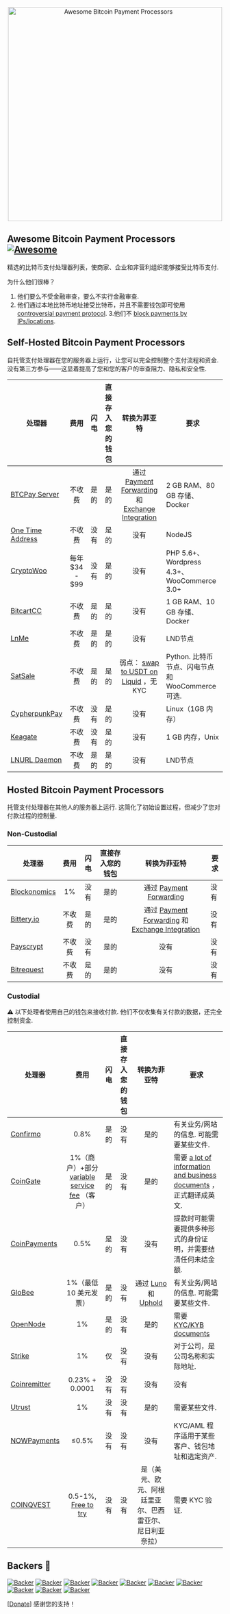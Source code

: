<div class="github-widget" data-repo="alexk111/awesome-bitcoin-payment-processors"></div>
<div align="center">
<img width="500" src="https://raw.githubusercontent.com/alexk111/awesome-bitcoin-payment-processors/master/media/logo.svg?sanitize=true" alt="Awesome Bitcoin Payment Processors"/>
</div>

## Awesome Bitcoin Payment Processors [![Awesome](https://awesome.re/badge-flat.svg)](https://awesome.re)

精选的比特币支付处理器列表，使商家、企业和非营利组织能够接受比特币支付.

为什么他们很棒？

1. 他们要么不受金融审查，要么不实行金融审查.
2. 他们通过本地比特币地址接受比特币，并且不需要钱包即可使用 [controversial payment protocol](https://blog.samouraiwallet.com/post/169222582782/bitpay-qr-codes-are-no-longer-valid-important).
3.他们不 [block payments by IPs/locations](https://twitter.com/alex_kaul/status/1090211252331208705).



## Self-Hosted Bitcoin Payment Processors

自托管支付处理器在您的服务器上运行，让您可以完全控制整个支付流程和资金. 没有第三方参与——这显着提高了您和您的客户的审查阻力、隐私和安全性. 

 | 处理器| 费用| 闪电| 直接存入您的钱包 | 转换为菲亚特 | 要求|
| --------- |:----:|:---------:|:-----------------------:|:------------------:| ------------ |
| [BTCPay Server](https://btcpayserver.org/)  | 不收费 | 是的 | 是的 | 通过 [Payment Forwarding](https://www.blockonomics.co/views/payment_forwarding.html) 和 [Exchange Integration](https://redbtc.org/flows/integrations/kraken-exchange/)  |  2 GB RAM、80 GB 存储、Docker |
| [One Time Address](https://github.com/alexk111/One-Time-Address)  | 不收费 | 没有 | 是的 | 没有 |  NodeJS |
| [CryptoWoo](https://www.cryptowoo.com/)  | 每年 $34 - $99 | 没有 | 是的 | 没有 |  PHP 5.6+、Wordpress 4.3+、WooCommerce 3.0+ |
| [BitcartCC](https://bitcartcc.com)  | 不收费 | 是的 | 是的 | 没有 |  1 GB RAM、10 GB 存储、Docker |
| [LnMe](https://github.com/bumi/lnme)  | 不收费 | 是的 | 是的 | 没有 |  LND节点|
| [SatSale](https://github.com/SatSale/SatSale)  | 不收费 | 是的 | 是的 | 弱点： [swap to USDT on Liquid](https://github.com/SatSale/SatSale/blob/471c8c03bbc269df1f322f6484b6e7a7364e5b34/config.toml#L101) ，无 KYC |  Python. 比特币节点、闪电节点和 WooCommerce 可选.  |
| [CypherpunkPay](https://cypherpunkpay.org/)  | 不收费 | 没有 | 是的 | 没有 |  Linux（1GB 内存）|
| [Keagate](https://github.com/dilan-dio4/Keagate)  | 不收费 | 没有 | 是的 | 没有 |  1 GB 内存，Unix |
| [LNURL Daemon](https://github.com/yanascz/lnurld)  | 不收费 | 是的 | 是的 | 没有 |  LND节点|

## Hosted Bitcoin Payment Processors

托管支付处理器在其他人的服务器上运行. 这简化了初始设置过程，但减少了您对付款过程的控制量.

### Non-Custodial

 | 处理器| 费用| 闪电| 直接存入您的钱包 | 转换为菲亚特 | 要求|
| --------- |:----:|:---------:|:-----------------------:|:------------------:| ------------ |
| [Blockonomics](https://www.blockonomics.co/merchants)  |  1% | 没有 | 是的 | 通过 [Payment Forwarding](https://www.blockonomics.co/views/payment_forwarding.html)  | 没有 |
| [Bittery.io](https://bittery.io/)  | 不收费 | 是的 | 是的 | 通过 [Payment Forwarding](https://www.blockonomics.co/views/payment_forwarding.html) 和 [Exchange Integration](https://redbtc.org/flows/integrations/kraken-exchange/)  | 没有 |
| [Payscrypt](https://payscrypt.com/)  | 不收费 | 没有 | 是的 | 没有 | 没有 |
| [Bitrequest](https://bitrequest.io/)  | 不收费 | 是的 | 是的 | 没有 | 没有 |

### Custodial

 ⚠ 以下处理者使用自己的钱包来接收付款. 他们不仅收集有关付款的数据，还完全控制资金.

 | 处理器| 费用| 闪电| 直接存入您的钱包 | 转换为菲亚特 | 要求|
| --------- |:----:|:---------:|:-----------------------:|:------------------:| ------------ |
| [Confirmo](https://confirmo.net/)  |  0.8% | 是的 | 没有 | 是的 | 有关业务/网站的信息. 可能需要某些文件.  |
| [CoinGate](https://coingate.com/accept-bitcoin)  |  1%（商户）+部分 [variable service fee](https://support.coingate.com/en/109/why-does-coingate-charge-service-fee)  （客户）| 是的 | 没有 | 是的 | 需要 [a lot of information and business documents](https://blog.coingate.com/2019/05/verify-merchant-account-faq) ，正式翻译成英文.  |
| [CoinPayments](https://www.coinpayments.net/)  |  0.5% | 是的 | 没有 | 没有 | 提款时可能需要提供多种形式的身份证明，并需要结清任何未结金额.  |
| [GloBee](https://globee.com/)  |  1%（最低 10 美元发票）| 是的 | 没有 | 通过 [Luno](https://www.luno.com) 和 [Uphold](https://uphold.com/)  | 有关业务/网站的信息. 可能需要某些文件.  |
| [OpenNode](https://www.opennode.co/)  |  1% | 是的 | 没有 | 是的 | 需要 [KYC/KYB documents](https://help.opennode.com/en/articles/3654899-kyc-and-kyb-requirements) |
| [Strike](https://strike.acinq.co/)  |  1% | 仅| 没有 | 没有 | 对于公司，是公司名称和实际地址.  |
| [Coinremitter](https://coinremitter.com/)  |  0.23% + 0.0001 | 没有 | 没有 | 没有 | 没有 |
| [Utrust](https://utrust.com/)  |  1% | 没有 | 没有 | 是的 | 需要某些文件.  |
| [NOWPayments](https://nowpayments.io/)  |  ≤0.5% | 没有 | 没有 | 没有 |  KYC/AML 程序适用于某些客户、钱包地址和选定资产.  |
| [COINQVEST](https://www.coinqvest.com/) | 0.5-1%, [Free to try](https://www.coinqvest.com/en/pricing)  | 没有 | 没有 | 是（美元、欧元、阿根廷里亚尔、巴西雷亚尔、尼日利亚奈拉）| 需要 KYC 验证.  |

## Backers 💝

[![Backer](https://mynode.alexkaul.com/gh-backer/top/0/avatar/60)](https://mynode.alexkaul.com/gh-backer/top/0/profile)
[![Backer](https://mynode.alexkaul.com/gh-backer/top/1/avatar/60)](https://mynode.alexkaul.com/gh-backer/top/1/profile)
[![Backer](https://mynode.alexkaul.com/gh-backer/top/2/avatar/60)](https://mynode.alexkaul.com/gh-backer/top/2/profile)
[![Backer](https://mynode.alexkaul.com/gh-backer/top/3/avatar/60)](https://mynode.alexkaul.com/gh-backer/top/3/profile)
[![Backer](https://mynode.alexkaul.com/gh-backer/top/4/avatar/60)](https://mynode.alexkaul.com/gh-backer/top/4/profile)
[![Backer](https://mynode.alexkaul.com/gh-backer/top/5/avatar/60)](https://mynode.alexkaul.com/gh-backer/top/5/profile)
[![Backer](https://mynode.alexkaul.com/gh-backer/top/6/avatar/60)](https://mynode.alexkaul.com/gh-backer/top/6/profile)
[![Backer](https://mynode.alexkaul.com/gh-backer/top/7/avatar/60)](https://mynode.alexkaul.com/gh-backer/top/7/profile)
[![Backer](https://mynode.alexkaul.com/gh-backer/top/8/avatar/60)](https://mynode.alexkaul.com/gh-backer/top/8/profile)
[![Backer](https://mynode.alexkaul.com/gh-backer/top/9/avatar/60)](https://mynode.alexkaul.com/gh-backer/top/9/profile)

[[Donate](https://mynode.alexkaul.com/gh-donate)] 感谢您的支持！
